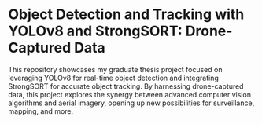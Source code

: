 # Object Detection and Tracking with YOLOv8 and StrongSORT: Drone-Captured Data

This repository showcases my graduate thesis project focused on leveraging YOLOv8 for real-time object detection and integrating StrongSORT for accurate object tracking. By harnessing drone-captured data, this project explores the synergy between advanced computer vision algorithms and aerial imagery, opening up new possibilities for surveillance, mapping, and more.
